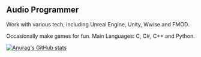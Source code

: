 ## Audio Programmer
Work with various tech, including Unreal Engine, Unity, Wwise and FMOD.

Occasionally make games for fun.
Main Languages: C, C#, C++ and Python.

[![Anurag's GitHub stats](https://github-readme-stats.vercel.app/api?username=JDSherbert)](https://github.com/anuraghazra/github-readme-stats)

<!--
https://github.com/JDSherbert#languages--software

https://github.com/JDSherbert#7-day-wakatime-statistics--takes-last-7-days-

**JDSherbert/JDSherbert** is a ✨ _special_ ✨ repository because its `README.md` (this file) appears on your GitHub profile.

Here are some ideas to get you started:

- 🔭 I’m currently working on ...
- 🌱 I’m currently learning ...
- 👯 I’m looking to collaborate on ...
- 🤔 I’m looking for help with ...
- 💬 Ask me about ...
- 📫 How to reach me: ...
- 😄 Pronouns: ...
- ⚡ Fun fact: ...
-->
